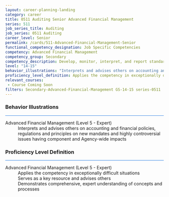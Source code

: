 ```yaml
---
layout: career-planning-landing
category: career
title: 0511 Auditing Senior Advanced Financial Management
series: 511
job_series_title: Auditing
job_series: 0511 Auditing
career_level: Senior
permalink: /cards/511-Advanced-Financial-Management-Senior
functional_competency_designation: Job Specific Competencies
competency: Advanced Financial Management
competency_group: Secondary
competency_description: Develop, monitor, interpret, and report standardized processes/operations to ensure transparency and compliance with financial statutory, regulatory, and leadership guidance with the intent of promoting effectiveness and accountability.
level: "14-15"
behavior_illustrations: "Interprets and advises others on accounting and financial policies, regulations and principles on new mandates and highly controversial issues having component and Agency-wide impacts"
proficiency_level_definition: Applies the competency in exceptionally difficult situations ? Serves as a key resource and advises others ? Demonstrates comprehensive, expert understanding of concepts and processes
relevant_courses: 
 - Course Coming Soon
filters: Secondary-Advanced-Financial-Management GS-14-15 series-0511
---
```


<div class="desktop:grid-col-6 margin-y-3">
  <div class="border-top-2 bg-white padding-3 shadow-5 height-full members-hover border-1px button-border border-top-blue radius-lg card-text-color">
    <h3>Behavior Illustrations</h3>
    <hr style="background-color: #1b74e0 !important;"/>
    <dl class="text-base card-content-color"><dt>Advanced Financial Management (Level 5 - Expert)</dt><dd>Interprets and advises others on accounting and financial policies, regulations and principles on new mandates and highly controversial issues having component and Agency-wide impacts</dd></dl>
  </div>
</div>
<div class="desktop:grid-col-6 margin-y-3">
  <div class="border-top-2 bg-white padding-3 shadow-5 height-full members-hover border-1px button-border border-top-blue radius-lg card-text-color">
    <h3>Proficiency Level Definition</h3>
     <hr style="background-color: #1b74e0 !important;"/>
    <dl class="text-base card-content-color"><dt>Advanced Financial Management (Level 5 - Expert)</dt><dd>Applies the competency in exceptionally difficult situations </dd><dd> Serves as a key resource and advises others </dd><dd> Demonstrates comprehensive, expert understanding of concepts and processes</dd></dl>
  </div>
</div>